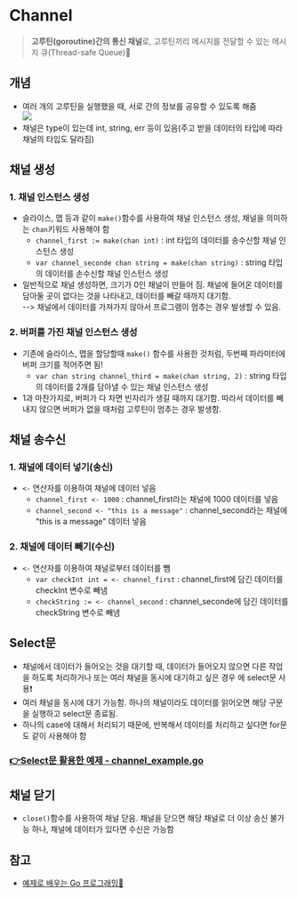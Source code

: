 # Channel
> **고루틴(goroutine)간의 통신 채널**로, 고루틴끼리 메시지를 전달할 수 있는 메시지 큐(Thread-safe Queue)🌟

## 개념
+ 여러 개의 고루틴을 실행했을 때, 서로 간의 정보를 공유할 수 있도록 해줌   
   <img src="https://user-images.githubusercontent.com/72974863/234153214-7de0bbc2-0015-43bd-9e93-421acc039168.png">   
+ 채널은 type이 있는데 int, string, err 등이 있음(주고 받을 데이터의 타입에 따라 채널의 타입도 달라짐)

## 채널 생성
### 1. 채널 인스턴스 생성
+ 슬라이스, 맵 등과 같이 ```make()```함수를 사용하여 채널 인스턴스 생성, 채널을 의미하는 ```chan```키워드 사용해야 함
   + ```channel_first := make(chan int)``` : int 타입의 데이터를 송수신할 채널 인스턴스 생성
   + ```var channel_seconde chan string = make(chan string)``` : string 타입의 데이터를 손수신할 채널 인스턴스 생성   
+ 일반적으로 채널 생성하면, 크기가 0인 채널이 만들어 짐. 채널에 들어온 데이터를 담아둘 곳이 없다는 것을 나타내고, 데이터를 빼갈 때까지 대기함.    
  --> 채널에서 데이터를 가져가지 않아서 프로그램이 멈추는 경우 발생할 수 있음.   
  
### 2. 버퍼를 가진 채널 인스턴스 생성
+ 기존에 슬라이스, 맵을 할당할때 ```make()``` 함수를 사용한 것처럼, 두번째 파라미터에 버퍼 크기를 적어주면 됨!
   + ```var chan string channel_third = make(chan string, 2)``` : string 타입의 데이터를 2개를 담아낼 수 있는 채널 인스턴스 생성   
+ 1과 마찬가지로, 버퍼가 다 차면 빈자리가 생길 때까지 대기함. 따라서 데이터를 빼내지 않으면 버퍼가 없을 때처럼 고루틴이 멈추는 경우 발생함.   


## 채널 송수신
### 1. 채널에 데이터 넣기(송신)
+ ```<-``` 연산자를 이용하여 채널에 데이터 넣음
   + ```channel_first <- 1000``` : channel_first라는 채널에 1000 데이터를 넣음   
   + ```channel_second <- "this is a message"``` : channel_second라는 채널에 "this is a message" 데이터 넣음  


### 2. 채널에 데이터 빼기(수신)
+ ```<-``` 연산자를 이용하여 채널로부터 데이터를 뺌
   + ```var checkInt int = <- channel_first``` : channel_first에 담긴 데이터를 checkInt 변수로 빼냄
   + ```checkString := <- channel_second``` : channel_seconde에 담긴 데이터를 checkString 변수로 빼냄

## Select문
+ 채널에서 데이터가 들어오는 것을 대기할 때, 데이터가 들어오지 않으면 다른 작업을 하도록 처리하거나 또는 여러 채널을 동시에 대기하고 싶은 경우 에 select문 사용❗
+ 여러 채널을 동시에 대기 가능함. 하나의 채널이라도 데이터를 읽어오면 해당 구문을 실행하고 select문 종료됨. 
+ 하나의 case에 대해서 처리되기 때문에, 반복해서 데이터를 처리하고 싶다면 for문도 같이 사용해야 함

### [👉Select문 활용한 예제 - channel_example.go](https://github.com/sujiny-tech/TIL/blob/main/programming/Golang/Channel/channel_exmple.go)    



## 채널 닫기
+ ```close()```함수를 사용하여 채널 닫음. 채널을 닫으면 해당 채널로 더 이상 송신 불가능 하나, 채널에 데이터가 있다면 수신은 가능함  
   
   



## 참고
+ [예제로 배우는 Go 프로그래밍💫](http://golang.site/go/article/22-Go-%EC%B1%84%EB%84%90)

